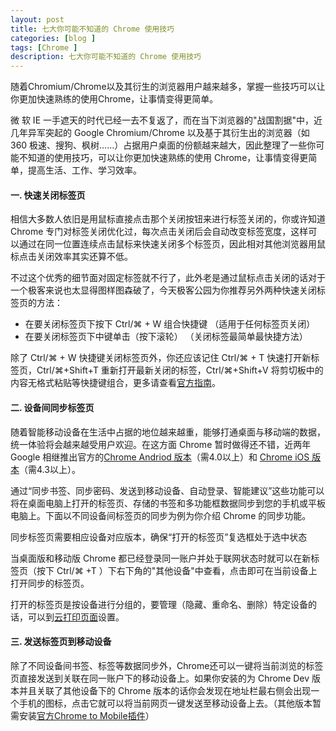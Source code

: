```yaml
---
layout: post
title: 七大你可能不知道的 Chrome 使用技巧
categories: [blog ]
tags: [Chrome ]
description: 七大你可能不知道的 Chrome 使用技巧
---
```


随着Chromium/Chrome以及其衍生的浏览器用户越来越多，掌握一些技巧可以让你更加快速熟练的使用Chrome，让事情变得更简单。

微 软 IE 一手遮天的时代已经一去不复返了，而在当下浏览器的"战国割据"中，近几年异军突起的 Google Chromium/Chrome 以及基于其衍生出的浏览器（如 360 极速、搜狗、枫树……）占据用户桌面的份额越来越大，因此整理了一些你可能不知道的使用技巧，可以让你更加快速熟练的使用 Chrome，让事情变得更简单，提高生活、工作、学习效率。

#### 一. 快速关闭标签页

相信大多数人依旧是用鼠标直接点击那个关闭按钮来进行标签关闭的，你或许知道 Chrome 专门对标签关闭优化过，每次点击关闭后会自动改变标签宽度，这样可以通过在同一位置连续点击鼠标来快速关闭多个标签页，因此相对其他浏览器用鼠标点击关闭效率其实还算不低。

不过这个优秀的细节面对固定标签就不行了，此外老是通过鼠标点击关闭的话对于一个极客来说也太显得图样图森破了，今天极客公园为你推荐另外两种快速关闭标签页的方法：

* 在要关闭标签页下按下 Ctrl/⌘ + W 组合快捷键 （适用于任何标签页关闭）
* 在要关闭标签页下中键单击（按下滚轮） （关闭标签最简单最快捷方法）

除了 Ctrl/⌘ + W 快捷键关闭标签页外，你还应该记住 Ctrl/⌘ + T 快速打开新标签页，Ctrl/⌘+Shift+T 重新打开最新关闭的标签，Ctrl/⌘+Shift+V 将剪切板中的内容无格式粘贴等快捷键组合，更多请查看[官方指南](https://support.google.com/chrome/bin/answer.py?hl=zh-Hans&amp;answer=157179&amp;topic=25799&amp;rd=1)。

#### 二. 设备间同步标签页

随着智能移动设备在生活中占据的地位越来越重，能够打通桌面与移动端的数据，统一体验将会越来越受用户欢迎。在这方面 Chrome 暂时做得还不错，近两年 Google 相继推出官方的[Chrome Andriod 版本](https://play.google.com/store/apps/details?id=com.android.chrome&amp;hl=zh-CN)（需4.0以上）和 [Chrome iOS 版本](http://itunes.apple.com/cn/app/chrome/id535886823?ls=1&amp;mt=8)（需4.3以上）。

通过“同步书签、同步密码、发送到移动设备、自动登录、智能建议”这些功能可以将在桌面电脑上打开的标签页、存储的书签和多功能框数据同步到您的手机或平板电脑上。下面以不同设备间标签页的同步为例为你介绍 Chrome 的同步功能。

同步标签页需要相应设备对应版本，确保“打开的标签页”复选框处于选中状态

当桌面版和移动版 Chrome 都已经登录同一账户并处于联网状态时就可以在新标签页（按下 Ctrl/⌘ +T ）下右下角的"其他设备"中查看，点击即可在当前设备上打开同步的标签页。

打开的标签页是按设备进行分组的，要管理（隐藏、重命名、删除）特定设备的话，可以到[云打印页面](https://www.google.com/cloudprint#printers)设置。

#### 三. 发送标签页到移动设备

除了不同设备间书签、标签等数据同步外，Chrome还可以一键将当前浏览的标签页直接发送到关联在同一账户下的移动设备上。如果你安装的为 Chrome Dev 版本并且关联了其他设备下的 Chrome 版本的话你会发现在地址栏最右侧会出现一个手机的图标，点击它就可以将当前网页一键发送至移动设备上去。（其他版本暂需安装[官方Chrome to Mobile插件](https://chrome.google.com/webstore/detail/chrome-to-mobile/idknbmbdnapjicclomlijcgfpikmndhd)）